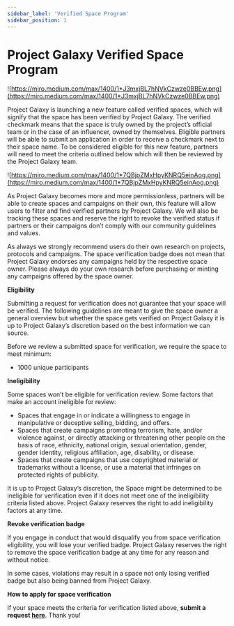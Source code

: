 ```yaml
---
sidebar_label: 'Verified Space Program'
sidebar_position: 1
---
```


# Project Galaxy Verified Space Program

![https://miro.medium.com/max/1400/1*J3mxjBL7hNVkCzwze0BBEw.png](https://miro.medium.com/max/1400/1*J3mxjBL7hNVkCzwze0BBEw.png)

Project Galaxy is launching a new feature called verified spaces, which will signify that the space has been verified by Project Galaxy. The verified checkmark means that the space is truly owned by the project’s official team or in the case of an influencer, owned by themselves. Eligible partners will be able to submit an application in order to receive a checkmark next to their space name. To be considered eligible for this new feature, partners will need to meet the criteria outlined below which will then be reviewed by the Project Galaxy team.

![https://miro.medium.com/max/1400/1*7QBjpZMxHpyKNRQ5einAog.png](https://miro.medium.com/max/1400/1*7QBjpZMxHpyKNRQ5einAog.png)

As Project Galaxy becomes more and more permissionless, partners will be able to create spaces and campaigns on their own, this feature will allow users to filter and find verified partners by Project Galaxy. We will also be tracking these spaces and reserve the right to revoke the verified status if partners or their campaigns don’t comply with our community guidelines and values.

As always we strongly recommend users do their own research on projects, protocols and campaigns. The space verification badge does not mean that Project Galaxy endorses any campaigns held by the respective space owner. Please always do your own research before purchasing or minting any campaigns offered by the space owner.

**Eligibility**

Submitting a request for verification does not guarantee that your space will be verified. The following guidelines are meant to give the space owner a general overview but whether the space gets verified on Project Galaxy it is up to Project Galaxy’s discretion based on the best information we can source.

Before we review a submitted space for verification, we require the space to meet minimum:

- 1000 unique participants

**Ineligibility**

Some spaces won’t be eligible for verification review. Some factors that make an account ineligible for review:

- Spaces that engage in or indicate a willingness to engage in manipulative or deceptive selling, bidding, and offers.
- Spaces that create campaigns promoting terrorism, hate, and/or violence against, or directly attacking or threatening other people on the basis of race, ethnicity, national origin, sexual orientation, gender, gender identity, religious affiliation, age, disability, or disease.
- Spaces that create campaigns that use copyrighted material or trademarks without a license, or use a material that infringes on protected rights of publicity.

It is up to Project Galaxy’s discretion, the Space might be determined to be ineligible for verification even if it does not meet one of the ineligibility criteria listed above. Project Galaxy reserves the right to add ineligibility factors at any time.

**Revoke verification badge**

If you engage in conduct that would disqualify you from space verification eligibility, you will lose your verified badge. Project Galaxy reserves the right to remove the space verification badge at any time for any reason and without notice.

In some cases, violations may result in a space not only losing verified badge but also being banned from Project Galaxy.

**How to apply for space verification**

If your space meets the criteria for verification listed above, **submit a request [here](https://forms.gle/FRS9ukHifeqdXLkb8)**. Thank you!
